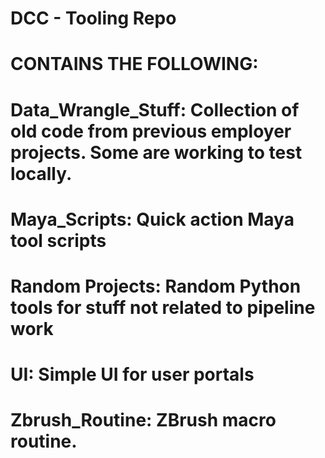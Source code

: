 ﻿# DCC - Tooling Repo

# CONTAINS THE FOLLOWING:
# Data_Wrangle_Stuff: Collection of old code from previous employer projects. Some are working to test locally.
# Maya_Scripts: Quick action Maya tool scripts
# Random Projects: Random Python tools for stuff not related to pipeline work
# UI: Simple UI for user portals
# Zbrush_Routine: ZBrush macro routine.
